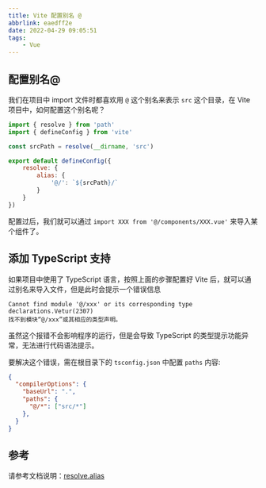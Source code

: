 ```yaml
---
title: Vite 配置别名 @
abbrlink: eaedff2e
date: 2022-04-29 09:05:51
tags:
    - Vue
---
```


## 配置别名@

我们在项目中 import 文件时都喜欢用 `@` 这个别名来表示 `src` 这个目录，在 Vite 项目中，如何配置这个别名呢？

```JavaScript
import { resolve } from 'path'
import { defineConfig } from 'vite'

const srcPath = resolve(__dirname, 'src')

export default defineConfig({
    resolve: {
        alias: {
            '@/': `${srcPath}/`
        }
    }
})
```

配置过后，我们就可以通过 `import XXX from '@/components/XXX.vue'` 来导入某个组件了。

## 添加 TypeScript 支持

如果项目中使用了 TypeScript 语言，按照上面的步骤配置好 Vite 后，就可以通过别名来导入文件，但是此时会提示一个错误信息 

```
Cannot find module '@/xxx' or its corresponding type declarations.Vetur(2307)
找不到模块“@/xxx”或其相应的类型声明。
```

虽然这个报错不会影响程序的运行，但是会导致 TypeScript 的类型提示功能异常，无法进行代码语法提示。

要解决这个错误，需在根目录下的 `tsconfig.json` 中配置 `paths` 内容:

```JSON
{
  "compilerOptions": {
    "baseUrl": ".",
    "paths": {
      "@/*": ["src/*"]
    },
  }
}
```

## 参考

请参考文档说明：[resolve.alias](https://vitejs.cn/config/#resolve-alias)